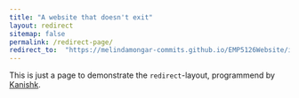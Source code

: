 ```yaml
---
title: "A website that doesn't exit"
layout: redirect
sitemap: false
permalink: /redirect-page/
redirect_to:  "https://melindamongar-commits.github.io/EMP5126Website/info/"
---
```

This is just a page to demonstrate the `redirect`-layout, programmend by [Kanishk](http://codingtips.kanishkkunal.in/about/).